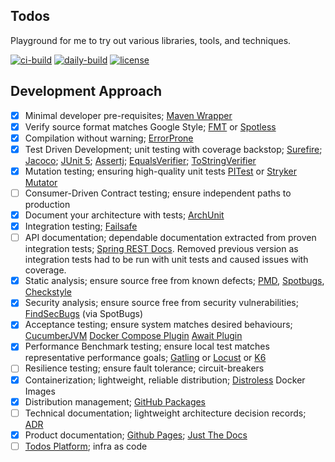 ## Todos

Playground for me to try out various libraries, tools, and techniques.

[![ci-build](https://github.com/ssimmie/todos/actions/workflows/ci.yml/badge.svg?branch=master)](https://github.com/ssimmie/todos/actions/workflows/ci.yml)
[![daily-build](https://github.com/ssimmie/todos/actions/workflows/daily.yml/badge.svg)](https://github.com/ssimmie/todos/actions/workflows/daily.yml)
[![license](http://img.shields.io/badge/license-MIT-brightgreen.svg)](https://github.com/ssimmie/todos/blob/master/LICENSE)

## Development Approach 

- [x] Minimal developer pre-requisites; [Maven Wrapper](https://maven.apache.org/plugins/maven-wrapper-plugin/)
- [x] Verify source format matches Google Style; [FMT](https://github.com/coveooss/fmt-maven-plugin) or [Spotless](https://github.com/diffplug/spotless) 
- [x] Compilation without warning; [ErrorProne](https://errorprone.info/)
- [x] Test Driven Development; unit testing with coverage backstop; [Surefire](http://maven.apache.org/surefire/maven-surefire-plugin/); [Jacoco](https://www.eclemma.org/jacoco/trunk/doc/maven.html); [JUnit 5](https://junit.org/junit5/); [Assertj](https://assertj.github.io/doc/); [EqualsVerifier](https://jqno.nl/equalsverifier/); [ToStringVerifier](https://github.com/jparams/to-string-verifier)
- [x] Mutation testing; ensuring high-quality unit tests [PITest](https://pitest.org/) or [Stryker Mutator](https://stryker-mutator.io/)
- [ ] Consumer-Driven Contract testing; ensure independent paths to production
- [x] Document your architecture with tests; [ArchUnit](https://www.archunit.org/)
- [x] Integration testing; [Failsafe](https://maven.apache.org/surefire/maven-failsafe-plugin/)
- [ ] API documentation; dependable documentation extracted from proven integration tests; [Spring REST Docs](https://spring.io/projects/spring-restdocs). Removed previous version as integration tests had to be run with unit tests and caused issues with coverage.
- [x] Static analysis; ensure source free from known defects; [PMD](https://pmd.github.io/), [Spotbugs](https://spotbugs.github.io/), [Checkstyle](https://checkstyle.sourceforge.io/)
- [x] Security analysis; ensure source free from security vulnerabilities; [FindSecBugs](https://github.com/find-sec-bugs/find-sec-bugs) (via SpotBugs)
- [x] Acceptance testing; ensure system matches desired behaviours; [CucumberJVM](https://cucumber.io/) [Docker Compose Plugin](https://github.com/syncdk/docker-compose-maven-plugin) [Await Plugin](https://github.com/slem1/await-maven-plugin) 
- [x] Performance Benchmark testing; ensure local test matches representative performance goals; [Gatling](https://gatling.io/open-source/) or [Locust](https://locust.io/) or [K6](https://k6.io/open-source)
- [ ] Resilience testing; ensure fault tolerance; circuit-breakers
- [x] Containerization; lightweight, reliable distribution; [Distroless](https://github.com/GoogleContainerTools/distroless) Docker Images
- [x] Distribution management; [GitHub Packages](https://github.com/features/packages)
- [ ] Technical documentation; lightweight architecture decision records; [ADR](https://adr.github.io/)
- [x] Product documentation; [Github Pages](https://pages.github.com/); [Just The Docs](https://pmarsceill.github.io/just-the-docs/)
- [ ] [Todos Platform](https://github.com/ssimmie/todos-platform); infra as code
